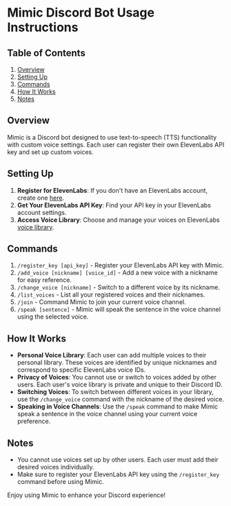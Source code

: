 
# Mimic Discord Bot Usage Instructions

## Table of Contents
1. [Overview](#overview)
2. [Setting Up](#setting-up)
3. [Commands](#commands)
4. [How It Works](#how-it-works)
5. [Notes](#notes)

## Overview
Mimic is a Discord bot designed to use text-to-speech (TTS) functionality with custom voice settings. Each user can register their own ElevenLabs API key and set up custom voices.

## Setting Up
1. **Register for ElevenLabs**: If you don't have an ElevenLabs account, create one [here](https://elevenlabs.io).
2. **Get Your ElevenLabs API Key**: Find your API key in your ElevenLabs account settings.
3. **Access Voice Library**: Choose and manage your voices on ElevenLabs [voice library](https://elevenlabs.io/voice-library).

## Commands
1. `/register_key [api_key]` - Register your ElevenLabs API key with Mimic.
2. `/add_voice [nickname] [voice_id]` - Add a new voice with a nickname for easy reference.
3. `/change_voice [nickname]` - Switch to a different voice by its nickname.
4. `/list_voices` - List all your registered voices and their nicknames.
5. `/join` - Command Mimic to join your current voice channel.
6. `/speak [sentence]` - Mimic will speak the sentence in the voice channel using the selected voice.

## How It Works
- **Personal Voice Library**: Each user can add multiple voices to their personal library. These voices are identified by unique nicknames and correspond to specific ElevenLabs voice IDs.
- **Privacy of Voices**: You cannot use or switch to voices added by other users. Each user's voice library is private and unique to their Discord ID.
- **Switching Voices**: To switch between different voices in your library, use the `/change_voice` command with the nickname of the desired voice.
- **Speaking in Voice Channels**: Use the `/speak` command to make Mimic speak a sentence in the voice channel using your current voice preference.

## Notes
- You cannot use voices set up by other users. Each user must add their desired voices individually.
- Make sure to register your ElevenLabs API key using the `/register_key` command before using Mimic.

Enjoy using Mimic to enhance your Discord experience!
